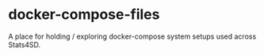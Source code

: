 # docker-compose-files
A place for holding / exploring docker-compose system setups used across Stats4SD.
